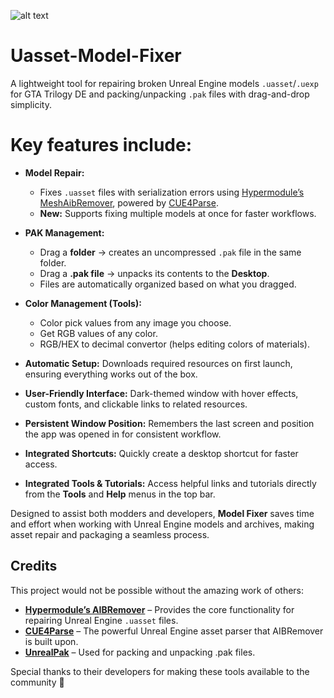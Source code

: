 ![alt text](https://i.imgur.com/IzeMm1h.png)

# Uasset-Model-Fixer
A lightweight tool for repairing broken Unreal Engine models `.uasset`/`.uexp` for GTA Trilogy DE and packing/unpacking `.pak` files with drag-and-drop simplicity.

# **Key features include:**

- **Model Repair:**  
  - Fixes `.uasset` files with serialization errors using [Hypermodule’s MeshAibRemover](https://github.com/hypermodule/MeshAibRemover), powered by [CUE4Parse](https://github.com/FabianFG/CUE4Parse).  
  - **New:** Supports fixing multiple models at once for faster workflows.

- **PAK Management:**  
  - Drag a **folder** → creates an uncompressed `.pak` file in the same folder.  
  - Drag a **.pak file** → unpacks its contents to the **Desktop**.  
  - Files are automatically organized based on what you dragged.
 
- **Color Management (Tools):**  
  - Color pick values from any image you choose.  
  - Get RGB values of any color. 
  - RGB/HEX to decimal convertor (helps editing colors of materials).

- **Automatic Setup:** Downloads required resources on first launch, ensuring everything works out of the box.  

- **User-Friendly Interface:** Dark-themed window with hover effects, custom fonts, and clickable links to related resources.  

- **Persistent Window Position:** Remembers the last screen and position the app was opened in for consistent workflow.  

- **Integrated Shortcuts:** Quickly create a desktop shortcut for faster access.

- **Integrated Tools & Tutorials:** Access helpful links and tutorials directly from the **Tools** and **Help** menus in the top bar.  

Designed to assist both modders and developers, **Model Fixer** saves time and effort when working with Unreal Engine models and archives, making asset repair and packaging a seamless process.

## Credits  

This project would not be possible without the amazing work of others:  

- **[Hypermodule’s AIBRemover](https://github.com/hypermodule/AIBRemover)** – Provides the core functionality for repairing Unreal Engine `.uasset` files.  
- **[CUE4Parse](https://github.com/FabianFG/CUE4Parse)** – The powerful Unreal Engine asset parser that AIBRemover is built upon.
- **[UnrealPak](https://github.com/xamarth/unrealpak)** – Used for packing and unpacking .pak files.  

Special thanks to their developers for making these tools available to the community 👏
